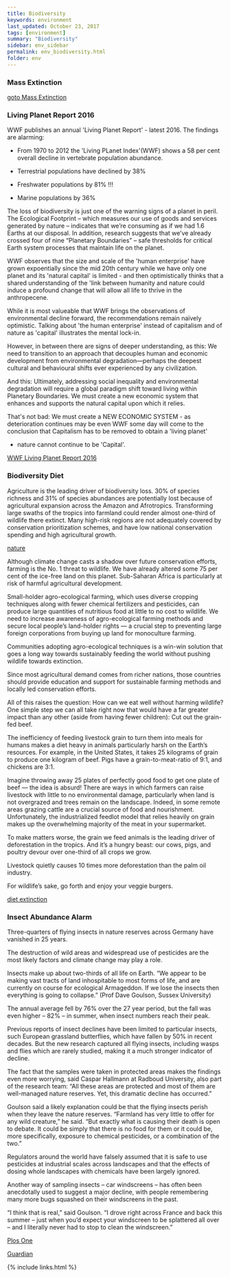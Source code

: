 ```yaml
---
title: Biodiversity
keywords: environment
last_updated: October 23, 2017
tags: [environment]
summary: "Biodiversity"
sidebar: env_sidebar
permalink: env_biodiversity.html
folder: env
---
```


### Mass Extinction

[goto Mass Extinction](env_extinction.html)


### Living Planet Report 2016

WWF publishes an annual 'Living Planet Report' - latest 2016.
The findings are alarming:

+ From 1970 to 2012 the 'Living PLanet Index'(WWF) shows a 58 per cent
overall decline in vertebrate population abundance.

+ Terrestrial populations have declined by 38%

+ Freshwater populations by 81% !!!

+ Marine populations by 36%

The loss of biodiversity is just one of the warning signs of a planet in peril.
The Ecological Footprint – which measures our use of goods and services
generated by nature –
indicates that we’re consuming as if we had 1.6 Earths at our disposal.
In addition, research suggests that we’ve already crossed
four of nine “Planetary Boundaries” –
safe thresholds for critical Earth system processes
that maintain life on the planet.


WWF observes that the size and scale of the 'human enterprise' have
grown expoentially since the mid 20th century while
we have only one planet and its 'natural capital' is
limited - and then optimistically thinks that a shared understanding of
the 'link between humanity and nature could induce a profound change
that will allow all life to thrive in the anthropecene.

While it is most valueable that WWF brings the observations of environmental
decline forward, the recommendations remain naïvely optimistic.
Talking about 'the human enterprise' instead of capitalism and of
nature as 'capital' illustrates the mental lock-in.

However, in between there are signs of deeper understanding, as this:
We need to transition to an approach that decouples human and
economic development from environmental degradation—perhaps
the deepest cultural and behavioural shifts ever experienced by
any civilization.

And this: Ultimately, addressing social inequality and environmental
degradation will require a global paradigm shift toward living within
Planetary Boundaries. We must create a new economic system that
enhances and supports the natural capital upon which it relies.

That's not bad:
We must create a NEW ECONOMIC SYSTEM -
as deterioration continues may be even WWF some day will come to
the conclusion that Capitalism has to be removed to obtain a 'living planet'
- nature cannot continue to be 'Capital'.

[WWF Living Planet Report 2016](http://wwf.panda.org/about_our_earth/all_publications/lpr_2016/)

### Biodiversity Diet

Agriculture is the leading driver of biodiversity loss.
30% of species richness and 31% of species abundances are potentially
lost because of agricultural expansion across the Amazon and Afrotropics.
Transforming large swaths of the tropics into farmland could render
almost one-third of wildlife there extinct.
Many high-risk regions are not adequately covered by conservation
prioritization schemes,
and have low national conservation spending and high agricultural growth. 

[nature](https://www.nature.com/articles/s41559-017-0234-3)

Although climate change casts a shadow over future conservation efforts,
farming is the No. 1 threat to wildlife.
We have already altered some 75 per cent of the ice-free land on this planet.
Sub-Saharan Africa is particularly at risk of harmful agricultural development.

Small-holder agro-ecological farming, which uses diverse cropping techniques
along with fewer chemical fertilizers and pesticides,
can produce large quantities of nutritious food
at little to no cost to wildlife. 
We need to increase awareness of agro-ecological farming methods
and secure local people’s land-holder rights —
a crucial step to preventing large foreign corporations
from buying up land for monoculture farming. 

Communities adopting agro-ecological techniques is a win-win solution that
goes a long way towards sustainably feeding the world
without pushing wildlife towards extinction.

Since most agricultural demand comes from richer nations,
those countries should provide education and support for
sustainable farming methods and locally led conservation efforts. 

All of this raises the question: How can we eat well without harming wildlife?
One simple step we can all take right now that would have a far greater impact
than any other (aside from having fewer children): Cut out the grain-fed beef.

The inefficiency of feeding livestock grain to turn them into meals for humans
makes a diet heavy in animals particularly harsh on the Earth’s resources. For
example, in the United States, it takes 25 kilograms of grain to produce one
kilogram of beef. Pigs have a grain-to-meat-ratio of 9:1, and chickens are 3:1.

Imagine throwing away 25 plates of perfectly good food to get one plate of beef — the idea is absurd!
There are ways in which farmers can raise livestock with little to no environmental damage, particularly when land is not overgrazed and trees remain on the landscape. Indeed, in some remote areas grazing cattle are a crucial source of food and nourishment. Unfortunately, the industrialized feedlot model that relies heavily on grain makes up the overwhelming majority of the meat in your supermarket.

To make matters worse, the grain we feed animals is the leading driver of deforestation in the tropics. And it’s a hungry beast: our cows, pigs, and poultry devour over one-third of all crops we grow.

Livestock quietly causes 10 times more deforestation
than the palm oil industry.

For wildlife’s sake, go forth and enjoy your veggie burgers.

[diet extinction](https://theconversation.com/how-changing-your-diet-could-save-animals-from-extinction-81061)


### Insect Abundance Alarm

Three-quarters of flying insects in nature reserves across Germany
have vanished in 25 years.

The destruction of wild areas and widespread use of pesticides are the most likely factors and climate change may play a role.

Insects make up about two-thirds of all life on Earth.
“We appear to be making vast tracts of land inhospitable to most forms of life,
and are currently on course for ecological Armageddon.
If we lose the insects then everything is going to collapse.”
(Prof Dave Goulson, Sussex University)

The annual average fell by 76% over the 27 year period, but the fall was even higher – 82% – in summer, when insect numbers reach their peak.

Previous reports of insect declines have been limited to particular insects, such European grassland butterflies, which have fallen by 50% in recent decades. But the new research captured all flying insects, including wasps and flies which are rarely studied, making it a much stronger indicator of decline.

The fact that the samples were taken in protected areas makes the findings even more worrying, said Caspar Hallmann at Radboud University, also part of the research team: “All these areas are protected and most of them are well-managed nature reserves. Yet, this dramatic decline has occurred.”

Goulson said a likely explanation could be that the flying insects perish when they leave the nature reserves. “Farmland has very little to offer for any wild creature,” he said. “But exactly what is causing their death is open to debate. It could be simply that there is no food for them or it could be, more specifically, exposure to chemical pesticides, or a combination of the two.”

Regulators around the world have falsely assumed that it is safe to use pesticides at industrial scales across landscapes and that the effects of dosing whole landscapes with chemicals have been largely ignored.

Another way of sampling insects – car windscreens – has often been anecdotally used to suggest a major decline, with people remembering many more bugs squashed on their windscreens in the past.

“I think that is real,” said Goulson. “I drove right across France and back this summer – just when you’d expect your windscreen to be splattered all over – and I literally never had to stop to clean the windscreen.”

[Plos One](http://journals.plos.org/plosone/article?id=10.1371/journal.pone.0185809)

[Guardian](https://www.theguardian.com/environment/2017/oct/18/warning-of-ecological-armageddon-after-dramatic-plunge-in-insect-numbers)


{% include links.html %}



